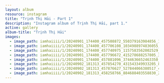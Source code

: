 ```yaml
---
layout: album
resource: instagram
title: "Trịnh Thị Hải - Part 1"
description: "Instagram album of Trịnh Thị Hải, part 1."
active: gallery
album-title: "Trịnh Thị Hải"
images:
  - image_path: iamhaiiii/1/20240901_174400_457508872_550379163984856_1159785860749409901_n.jpg
  - image_path: iamhaiiii/1/20240901_174400_457706108_1034988974836055_2314237655465191052_n.jpg
  - image_path: iamhaiiii/1/20240901_174400_457740975_1157583562002529_2940580151970933681_n.jpg
  - image_path: iamhaiiii/1/20240901_174400_457796672_415278688257805_344931263974637662_n.jpg
  - image_path: iamhaiiii/1/20240901_174400_457881096_3744636652463350_7586338612317066235_n.jpg
  - image_path: iamhaiiii/1/20240902_181313_457854270_431543349933205_8594693367014632224_n.jpg
  - image_path: iamhaiiii/1/20240902_181313_457876627_527844066380517_4489849494530156698_n.jpg
  - image_path: iamhaiiii/1/20240902_181313_458258766_884688403558830_2617570594538632952_n.jpg
---
```

